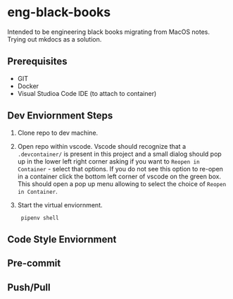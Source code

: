 # eng-black-books
Intended to be engineering black books migrating from MacOS notes.  Trying out mkdocs as a solution.  

## Prerequisites
* GIT
* Docker
* Visual Studioa Code IDE (to attach to container)

## Dev Enviornment Steps
1. Clone repo to dev machine.

2. Open repo within vscode.  Vscode should recognize that a `.devcontainer/` is present in this project and a small dialog should pop up in the lower left right corner asking if you want to `Reopen in Container` - select that options.  If you do not see this option to re-open in a container click the bottom left corner of vscode on the green box.  This should open a pop up menu allowing to select the choice of `Reopen in Container`.

3. Start the virtual enviornment.

        pipenv shell

## Code Style Enviornment


## Pre-commit


## Push/Pull